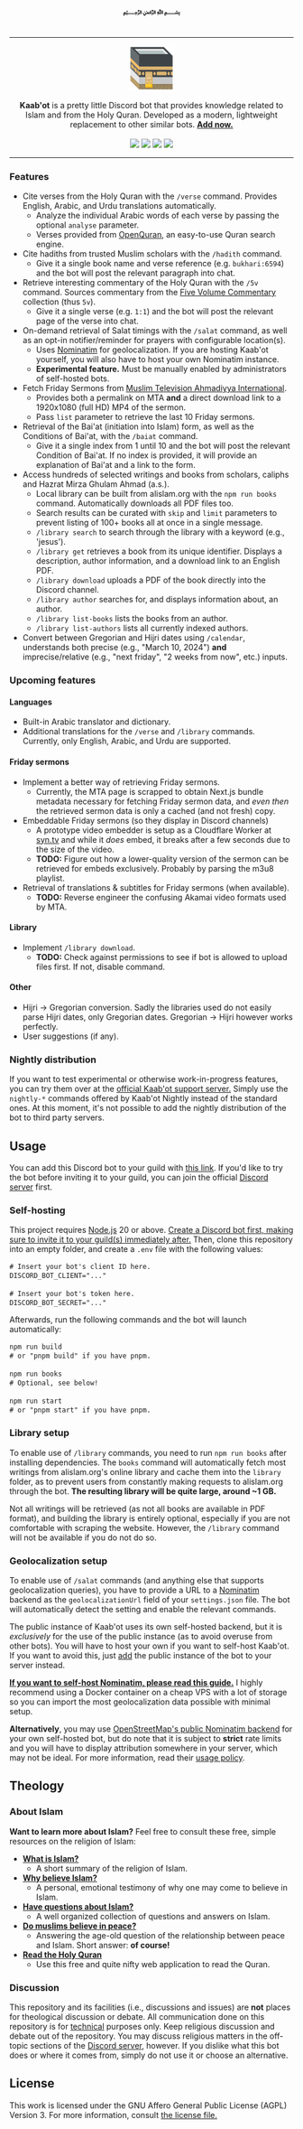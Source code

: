 <p align="center">
<br>
<b>﷽</b>
<br><br>
</p>

---

<p align="center">
<img width="80" height="80" align="center" src="./logos/logo.svg"><br><Br>
<b>Kaab'ot</b> is a pretty little Discord bot that provides knowledge related to Islam and from the Holy Quran. Developed as a modern, lightweight replacement to other similar bots. <a href="https://add.kaabot.org"><b>Add now.</b></a><br><br>
<a href="https://discord.kaabot.org"><img src="https://dcbadge.vercel.app/api/server/sXbjZzH5zy?style=flat"></a> <a href=""><img src="https://badgen.net/github/release/mblouka/kaabot?color=000000&labelColor=orange"></a> <a href="LICENSE.md"><img src="https://badgen.net/github/license/mblouka/kaabot?color=000000&labelColor=orange" /></a> <a href="https://alislam.org"><img src="https://badgen.net/static/Ahmadiyya/alislam.org/black?color=000000&labelColor=000000&icon=https://raw.githubusercontent.com/mblouka/kaabot/main/logos/ahmadiyya.svg"></a>
</p>

---

### Features

- Cite verses from the Holy Quran with the `/verse` command. Provides English, Arabic, and Urdu translations automatically.
  - Analyze the individual Arabic words of each verse by passing the optional `analyse` parameter.
  - Verses provided from [OpenQuran](https://www.openquran.com/), an easy-to-use Quran search engine.
- Cite hadiths from trusted Muslim scholars with the `/hadith` command.
  - Give it a single book name and verse reference (e.g. `bukhari:6594`) and the bot will post the relevant paragraph into chat.
- Retrieve interesting commentary of the Holy Quran with the `/5v` command. Sources commentary from the [Five Volume Commentary](https://www.booksonislam.org/products/five-volume-commentary) collection (thus `5v`).
  - Give it a single verse (e.g. `1:1`) and the bot will post the relevant page of the verse into chat.
- On-demand retrieval of Salat timings with the `/salat` command, as well as an opt-in notifier/reminder for prayers with configurable location(s).
  - Uses [Nominatim](https://github.com/osm-search/Nominatim) for geolocalization. If you are hosting Kaab'ot yourself, you will also have to host your own Nominatim instance.
  - **Experimental feature.** Must be manually enabled by administrators of self-hosted bots.
- Fetch Friday Sermons from [Muslim Television Ahmadiyya International](https://beta.mta.tv/).
  - Provides both a permalink on MTA **and** a direct download link to a 1920x1080 (full HD) MP4 of the sermon.
  - Pass `list` parameter to retrieve the last 10 Friday sermons.
- Retrieval of the Bai'at (initiation into Islam) form, as well as the Conditions of Bai'at, with the `/baiat` command.
  - Give it a single index from 1 until 10 and the bot will post the relevant Condition of Bai'at. If no index is provided, it will provide an explanation of Bai'at and a link to the form.
- Access hundreds of selected writings and books from scholars, caliphs and Hazrat Mirza Ghulam Ahmad (a.s.).
  - Local library can be built from alislam.org with the `npm run books` command. Automatically downloads all PDF files too.
  - Search results can be curated with `skip` and `limit` parameters to prevent listing of 100+ books all at once in a single message.
  - `/library search` to search through the library with a keyword (e.g., 'jesus').
  - `/library get` retrieves a book from its unique identifier. Displays a description, author information, and a download link to an English PDF.
  - `/library download` uploads a PDF of the book directly into the Discord channel.
  - `/library author` searches for, and displays information about, an author.
  - `/library list-books` lists the books from an author.
  - `/library list-authors` lists all currently indexed authors.
- Convert between Gregorian and Hijri dates using `/calendar`, understands both precise (e.g., "March 10, 2024") **and** imprecise/relative (e.g., "next friday", "2 weeks from now", etc.) inputs.

### Upcoming features

#### Languages

- Built-in Arabic translator and dictionary.
- Additional translations for the `/verse` and `/library` commands. Currently, only English, Arabic, and Urdu are supported.

#### Friday sermons

- Implement a better way of retrieving Friday sermons.
  - Currently, the MTA page is scrapped to obtain Next.js bundle metadata necessary for fetching Friday sermon data, and _even then_ the retrieved sermon data is only a cached (and not fresh) copy.
- Embeddable Friday sermons (so they display in Discord channels)
  - A prototype video embedder is setup as a Cloudflare Worker at [syn.tv](https://github.com/mblouka/syntv) and while it _does_ embed, it breaks after a few seconds due to the size of the video.
  - **TODO:** Figure out how a lower-quality version of the sermon can be retrieved for embeds exclusively. Probably by parsing the m3u8 playlist.
- Retrieval of translations & subtitles for Friday sermons (when available).
  - **TODO:** Reverse engineer the confusing Akamai video formats used by MTA.

#### Library

- Implement `/library download`.
  - **TODO:** Check against permissions to see if bot is allowed to upload files first. If not, disable command.

#### Other

- Hijri → Gregorian conversion. Sadly the libraries used do not easily parse Hijri dates, only Gregorian dates. Gregorian → Hijri however works perfectly.
- User suggestions (if any).

### Nightly distribution

If you want to test experimental or otherwise work-in-progress features, you can try them over at the [official Kaab'ot support server.](https://discord.kaabot.org) Simply use the `nightly-*` commands offered by Kaab'ot Nightly instead of the standard ones. At this moment, it's not possible to add the nightly distribution of the bot to third party servers.

## Usage

You can add this Discord bot to your guild with [this link](https://add.kaabot.org). If you'd like to try the bot before inviting it to your guild, you can join the official [Discord server](https://discord.kaabot.org) first.

### Self-hosting

This project requires [Node.js](https://nodejs.org/en) 20 or above. [Create a Discord bot first, making sure to invite it to your guild(s) immediately after.](https://discord.com/developers/docs/getting-started#step-1-creating-an-app) Then, clone this repository into an empty folder, and create a `.env` file with the following values:

```shell
# Insert your bot's client ID here.
DISCORD_BOT_CLIENT="..."

# Insert your bot's token here.
DISCORD_BOT_SECRET="..."
```

Afterwards, run the following commands and the bot will launch automatically:

```shell
npm run build
# or "pnpm build" if you have pnpm.

npm run books
# Optional, see below!

npm run start
# or "pnpm start" if you have pnpm.
```

### Library setup

To enable use of `/library` commands, you need to run `npm run books` after installing dependencies. The `books` command will automatically fetch most writings from alislam.org's online library and cache them into the `library` folder, as to prevent users from constantly making requests to alislam.org through the bot. **The resulting library will be quite large, around ~1 GB.**

Not all writings will be retrieved (as not all books are available in PDF format), and building the library is entirely optional, especially if you are not comfortable with scraping the website. However, the `/library` command will not be available if you do not do so.

### Geolocalization setup

To enable use of `/salat` commands (and anything else that supports geolocalization queries), you have to provide a URL to a [Nominatim](https://github.com/osm-search/Nominatim) backend as the `geolocalizationUrl` field of your `settings.json` file. The bot will automatically detect the setting and enable the relevant commands.

The public instance of Kaab'ot uses its own self-hosted backend, but it is _exclusively_ for the use of the public instance (as to avoid overuse from other bots). You will have to host your own if you want to self-host Kaab'ot. If you want to avoid this, just [add](https://add.kaabot.org) the public instance of the bot to your server instead.

[**If you want to self-host Nominatim, please read this guide.**](https://github.com/mediagis/nominatim-docker/tree/master/4.4) I highly recommend using a Docker container on a cheap VPS with a lot of storage so you can import the most geolocalization data possible with minimal setup.

**Alternatively**, you may use [OpenStreetMap's public Nominatim backend](https://nominatim.openstreetmap.org/) for your own self-hosted bot, but do note that it is subject to **strict** rate limits and you will have to display attribution somewhere in your server, which may not be ideal. For more information, read their [usage policy](https://operations.osmfoundation.org/policies/nominatim/).

## Theology

### About Islam

**Want to learn more about Islam?** Feel free to consult these free, simple resources on the religion of Islam:

- [**What is Islam?**](https://www.alislam.org/islam/)
  - A short summary of the religion of Islam.
- [**Why believe Islam?**](https://www.alislam.org/articles/why-i-believe-in-islam/)
  - A personal, emotional testimony of why one may come to believe in Islam.
- [**Have questions about Islam?**](https://www.alislam.org/askislam/)
  - A well organized collection of questions and answers on Islam.
- [**Do muslims believe in peace?**](https://www.muslimsforpeace.org/peace/)
  - Answering the age-old question of the relationship between peace and Islam. Short answer: **of course!**
- [**Read the Holy Quran**](https://alislam.org/quran/app/1)
  - Use this free and quite nifty web application to read the Quran.

### Discussion

This repository and its facilities (i.e., discussions and issues) are **not** places for theological discussion or debate. All communication done on this repository is for <ins>technical</ins> purposes only. Keep religious discussion and debate out of the repository. You may discuss religious matters in the off-topic sections of the [Discord server](https://discord.kaabot.org), however. If you dislike what this bot does or where it comes from, simply do not use it or choose an alternative.

## License

This work is licensed under the GNU Affero General Public License (AGPL) Version 3. For more information, consult [the license file.](/LICENSE)
